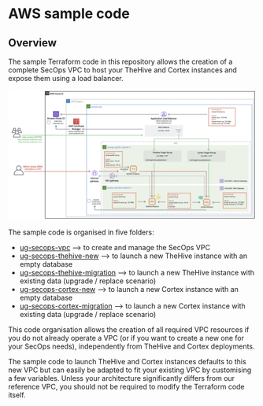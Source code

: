 # AWS sample code

## Overview 

The sample Terraform code in this repository allows the creation of a complete SecOps VPC to host your TheHive and Cortex instances and expose them using a load balancer.

![SecOps VPC overview](assets/ALB.png)

The sample code is organised in five folders:

* [ug-secops-vpc](ug-secops-vpc/) --> to create and manage the SecOps VPC
* [ug-secops-thehive-new](ug-secops-thehive-new/) --> to launch a new TheHive instance with an empty database
* [ug-secops-thehive-migration](ug-secops-thehive-migration/) --> to launch a new TheHive instance with existing data (upgrade / replace scenario)
* [ug-secops-cortex-new](ug-secops-cortex-new/) --> to launch a new Cortex instance with an empty database
* [ug-secops-cortex-migration](ug-secops-cortex-migration/) --> to launch a new Cortex instance with existing data (upgrade / replace scenario)

This code organisation allows the creation of all required VPC resources if you do not already operate a VPC (or if you want to create a new one for your SecOps needs), independently from TheHive and Cortex deployments.

The sample code to launch TheHive and Cortex instances defaults to this new VPC but can easily be adapted to fit your existing VPC by customising a few variables. Unless your architecture significantly differs from our reference VPC, you should not be required to modify the Terraform code itself.
